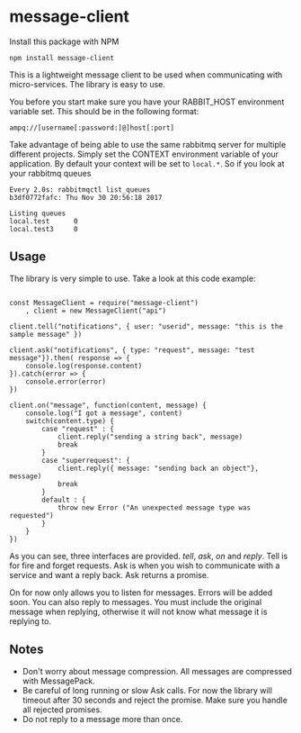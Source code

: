 # message-client

Install this package with NPM

    npm install message-client

This is a lightweight message client to be used when communicating with micro-services. The library is easy to use. 

You before you start make sure you have your RABBIT_HOST environment variable set. This should be in the following format:

    ampq://[username[:password:]@]host[:port]

Take advantage of being able to use the same rabbitmq server for multiple different projects. Simply set the CONTEXT environment variable of your application. By default your context will be set to ```local.*```. So if you look at your rabbitmq queues

```
Every 2.0s: rabbitmqctl list_queues                                               b3df0772fafc: Thu Nov 30 20:56:18 2017

Listing queues
local.test      0
local.test3     0
```

## Usage

The library is very simple to use. Take a look at this code example:

```javscript

const MessageClient = require("message-client")
    , client = new MessageClient("api")

client.tell("notifications", { user: "userid", message: "this is the sample message" })

client.ask("notifications", { type: "request", message: "test message"}).then( response => {
    console.log(response.content)
}).catch(error => {
    console.error(error)
})

client.on("message", function(content, message) {
    console.log("I got a message", content)
    switch(content.type) {
        case "request" : {
            client.reply("sending a string back", message)
            break
        }
        case "superrequest": {
            client.reply({ message: "sending back an object"}, message)
            break
        }
        default : {
            throw new Error ("An unexpected message type was requested")
        }
    }
})
```

As you can see, three interfaces are provided. *tell*, *ask*, *on* and *reply*. Tell is for fire and forget requests. Ask is when you wish to communicate with a service and want a reply back. Ask returns a promise.

On for now only allows you to listen for messages. Errors will be added soon. You can also reply to messages. You must include the original message when replying, otherwise it will not know what message it is replying to.

## Notes

* Don't worry about message compression. All messages are compressed with MessagePack. 
* Be careful of long running or slow Ask calls. For now the library will timeout after 30 seconds and reject the promise. Make sure you handle all rejected promises.
* Do not reply to a message more than once.
